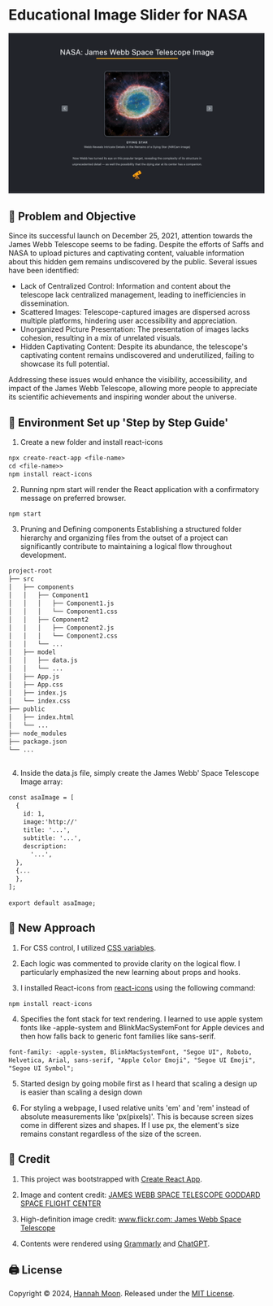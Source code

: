 # Educational Image Slider for NASA

<img alt='screen capture' src="./assets/JamesWebb.gif"></div>

## 📌 Problem and Objective
Since its successful launch on December 25, 2021, attention towards the James Webb Telescope seems to be fading. Despite the efforts of Saffs and NASA to upload pictures and captivating content, valuable information about this hidden gem remains undiscovered by the public. Several issues have been identified:

- Lack of Centralized Control: Information and content about the telescope lack centralized management, leading to inefficiencies in dissemination.
- Scattered Images: Telescope-captured images are dispersed across multiple platforms, hindering user accessibility and appreciation.
- Unorganized Picture Presentation: The presentation of images lacks cohesion, resulting in a mix of unrelated visuals.
- Hidden Captivating Content: Despite its abundance, the telescope's captivating content remains undiscovered and underutilized, failing to showcase its full potential.

Addressing these issues would enhance the visibility, accessibility, and impact of the James Webb Telescope, allowing more people to appreciate its scientific achievements and inspiring wonder about the universe.


## 👣 Environment Set up 'Step by Step Guide'

1. Create a new folder and install react-icons

```
npx create-react-app <file-name>
cd <file-name>>
npm install react-icons
```

2. Running npm start will render the React application with a confirmatory message on preferred browser.

```
npm start
```

3. Pruning and Defining components
Establishing a structured folder hierarchy and organizing files from the outset of a project can significantly contribute to maintaining a logical flow throughout development. 

```
project-root
├── src
│   ├── components
│   │   ├── Component1
│   │   │   ├── Component1.js
│   │   │   └── Component1.css
│   │   ├── Component2
│   │   │   ├── Component2.js
│   │   │   └── Component2.css
│   │   └── ...
│   ├── model
│   │   ├── data.js
│   │   └── ...
│   ├── App.js
│   ├── App.css
│   ├── index.js
│   └── index.css
├── public
│   ├── index.html
│   └── ...
├── node_modules
├── package.json
└── ...


```

4. Inside the data.js file, simply create the James Webb' Space Telescope Image array:

```
const asaImage = [
  {
    id: 1,
    image:'http://'
    title: '...',
    subtitle: '...',
    description:
      '...',
  },
  {...
  },
];

export default asaImage;
```

## 💎 New Approach 

1. For CSS control, I utilized [CSS variables](https://developer.mozilla.org/en-US/docs/Web/CSS/Using_CSS_custom_properties).  

2. Each logic was commented to provide clarity on the logical flow. I particularly emphasized the new learning about props and hooks.

3. I installed React-icons from [react-icons](https://react-icons.github.io/react-icons/) using the following command:
```
npm install react-icons
```

4. Specifies the font stack for text rendering. I learned to use apple system fonts like -apple-system and BlinkMacSystemFont for Apple devices and then how falls back to generic font families like sans-serif.

```
font-family: -apple-system, BlinkMacSystemFont, "Segoe UI", Roboto, Helvetica, Arial, sans-serif, "Apple Color Emoji", "Segoe UI Emoji", "Segoe UI Symbol";
```

5. Started design by going mobile first as I heard that scaling a design up is easier than scaling a design down

6. For styling a webpage, I used relative units 'em' and 'rem' instead of absolute measurements like 'px(pixels)'. This is because screen sizes come in different sizes and shapes. If I use px, the element's size remains constant regardless of the size of the screen. 

## 📑 Credit
1. This project was bootstrapped with [Create React App](https://github.com/facebook/create-react-app).

2. Image and content credit: [JAMES WEBB SPACE TELESCOPE GODDARD SPACE FLIGHT CENTER](https://webb.nasa.gov/content/multimedia/images.html)

3. High-definition image credit: [www.flickr.com: James Webb Space Telescope](https://www.flickr.com/photos/nasawebbtelescope/)

4. Contents were rendered using [Grammarly](https://www.grammarly.com/) and [ChatGPT](https://openai.com/chatgpt/).

## 🖨 License 
Copyright © 2024, [Hannah Moon](https://github.com/Hannah-Moon/).
Released under the [MIT License](LICENSE).
